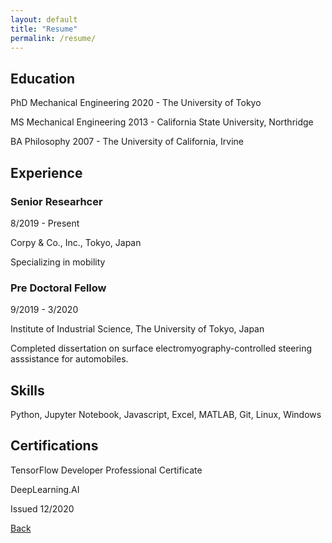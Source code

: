 ```yaml
---
layout: default
title: "Resume"
permalink: /resume/
---
```

## Education
PhD Mechanical Engineering 2020 - The University of Tokyo

MS Mechanical Engineering 2013 - California State University, Northridge

BA Philosophy 2007 - The University of California, Irvine

## Experience

### Senior Researhcer
8/2019 - Present

Corpy & Co., Inc., Tokyo, Japan

Specializing in mobility

### Pre Doctoral Fellow
9/2019 - 3/2020

Institute of Industrial Science, The University of Tokyo, Japan

Completed dissertation on surface electromyography-controlled steering asssistance for automobiles.

## Skills
Python, Jupyter Notebook, Javascript, Excel, MATLAB, Git, Linux, Windows

## Certifications
TensorFlow Developer Professional Certificate

DeepLearning.AI

Issued 12/2020

[Back](https://azukipan.github.io/edricjohnnacpil/)
